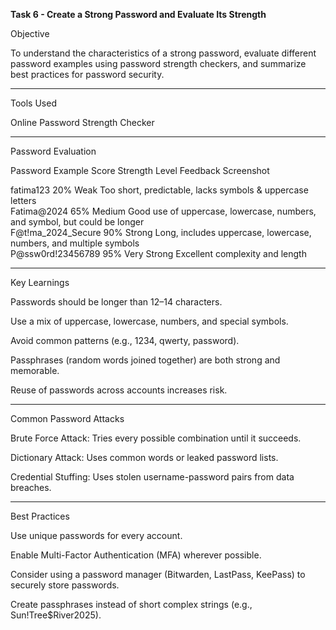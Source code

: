 **Task 6 - Create a Strong Password and Evaluate Its Strength**

Objective

To understand the characteristics of a strong password, evaluate different password examples using password strength checkers, and summarize best practices for password security.


---

Tools Used

Online Password Strength Checker



---

Password Evaluation

Password Example	Score	Strength Level	Feedback	Screenshot

fatima123	20%	Weak	Too short, predictable, lacks symbols & uppercase letters	
Fatima@2024	65%	Medium	Good use of uppercase, lowercase, numbers, and symbol, but could be longer	
F@t!ma_2024_Secure	90%	Strong	Long, includes uppercase, lowercase, numbers, and multiple symbols	
P@ssw0rd!23456789	95%	Very Strong	Excellent complexity and length	



---

Key Learnings

Passwords should be longer than 12–14 characters.

Use a mix of uppercase, lowercase, numbers, and special symbols.

Avoid common patterns (e.g., 1234, qwerty, password).

Passphrases (random words joined together) are both strong and memorable.

Reuse of passwords across accounts increases risk.



---

Common Password Attacks

Brute Force Attack: Tries every possible combination until it succeeds.

Dictionary Attack: Uses common words or leaked password lists.

Credential Stuffing: Uses stolen username-password pairs from data breaches.



---

Best Practices

Use unique passwords for every account.

Enable Multi-Factor Authentication (MFA) wherever possible.

Consider using a password manager (Bitwarden, LastPass, KeePass) to securely store passwords.

Create passphrases instead of short complex strings (e.g., Sun!Tree$River2025).
